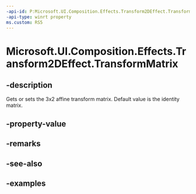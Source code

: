 ```yaml
---
-api-id: P:Microsoft.UI.Composition.Effects.Transform2DEffect.TransformMatrix
-api-type: winrt property
ms.custom: RS5
---
```


<!-- Property syntax.
public Matrix3x2 TransformMatrix { get;  set; }
-->

# Microsoft.UI.Composition.Effects.Transform2DEffect.TransformMatrix

## -description
Gets or sets the 3x2 affine transform matrix. Default value is the identity matrix.

## -property-value

## -remarks

## -see-also

## -examples

